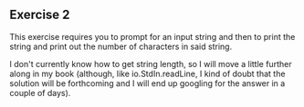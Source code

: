 ## Exercise 2

This exercise requires you to prompt for an input string and then to print the string and print out the number of characters in said string.

I don't currently know how to get string length, so I will move a little further along in my book (although, like io.StdIn.readLine, I kind of doubt that the solution will be forthcoming and I will end up googling for the answer in a couple of days).
